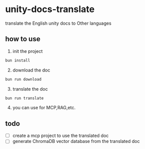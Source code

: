 # unity-docs-translate

translate the English unity docs to Other languages

## how to use

1. init the project

```bash
bun install
```

2. download the doc

```bash
bun run download
```

3. translate the doc

```bash
bun run translate
```

4. you can use for MCP,RAG,etc.

## todo

- [ ] create a mcp project to use the translated doc
- [ ] generate ChromaDB vector database from the translated doc
